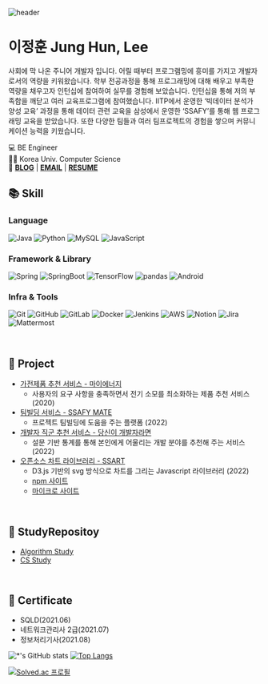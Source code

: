 
![header](https://capsule-render.vercel.app/api?type=soft&color=auto&height=150&section=header&text=JungHun%20Lee&fontSize=70&animation=twinkling)

# 이정훈 Jung Hun, Lee

사회에 막 나온 주니어 개발자 입니다. 어릴 때부터 프로그램밍에 흥미를 가지고 개발자로서의 역량을 키워왔습니다. 학부 전공과정을 통해 프로그래밍에 대해 배우고 부족한 역량을 채우고자 인턴십에 참여하여 실무를 경험해 보았습니다. 인턴십을 통해 저의 부족함을 깨닫고 여러 교육프로그램에 참여했습니다. IITP에서 운영한 ‘빅데이터 분석가 양성 교육’ 과정을 통해 데이터 관련 교육을 삼성에서 운영한 ‘SSAFY’를 통해 웹 프로그래밍 교육을 받았습니다. 또한 다양한 팀들과 여러 팀프로젝트의 경험을 쌓으며 커뮤니케이션 능력을 키웠습니다.

💻 BE Engineer   
👩‍🎓 Korea Univ. Computer Science  
📌 **[BLOG](https://dw3232.tistory.com)** |
**[EMAIL](mailto:person00333@gmail.com)** | **[RESUME](https://career.programmers.co.kr/pr/person00333_1379)**


## :books: Skill
### Language
<p align="left">
<img alt="Java" src ="https://img.shields.io/badge/Java-ED8B00.svg?&style=flat&logo=Java&logoColor=white"/>
<img alt="Python" src="https://img.shields.io/badge/Python-3766AB?style=flat-square&logo=Python&logoColor=white"/>
<img alt="MySQL" src ="https://img.shields.io/badge/MySQL-4479A1.svg?&style=flat&logo=MySQL&logoColor=white"/>
<img alt="JavaScript" src ="https://img.shields.io/badge/JavaScript-323330?style=flat&logo=Javascript&logoColor=F7DF1E"/>
</p>

### Framework & Library
<p align="left">
<img alt="Spring" src ="https://img.shields.io/badge/Spring-6DB33F.svg?&style=flat&logo=Spring&logoColor=white"/>
<img alt="SpringBoot" src ="https://img.shields.io/badge/Spring Boot-6DB33F.svg?&style=flat&logo=SpringBoot&logoColor=white"/>
<img alt="TensorFlow" src ="https://img.shields.io/badge/TensorFlow-FF6F00.svg?&style=flat&logo=TensorFlow&logoColor=white"/>
<img alt="pandas" src ="https://img.shields.io/badge/pandas-150458.svg?&style=flat&logo=pandas&logoColor=white"/>
<img alt="Android" src ="https://img.shields.io/badge/Android-3DDC84?style=flat&logo=android&logoColor=white"/>
</p>

### Infra & Tools
<p align="left">
<img alt="Git" src ="https://img.shields.io/badge/Git-F05032.svg?&style=flat&logo=git&logoColor=white"/>
<img alt="GitHub" src ="https://img.shields.io/badge/GitHub-181717.svg?&style=flat&logo=gitHub&logoColor=white"/>
<img alt="GitLab" src ="https://img.shields.io/badge/GitLab-FCA121.svg?&style=flat&logo=gitlab&logoColor=white"/>
<img alt="Docker" src ="https://img.shields.io/badge/Docker-0db7ed.svg?&style=flat&logo=docker&logoColor=white"/>
<img alt="Jenkins" src ="https://img.shields.io/badge/Jenkins-d24939.svg?&style=flat&logo=jenkins&logoColor=black"/>
<img alt="AWS" src ="https://img.shields.io/badge/AWS EC2-ff9900.svg?&style=flat&logo=amazonaws&logoColor=white"/>
<img alt="Notion" src ="https://img.shields.io/badge/Notion-000000.svg?&style=flat&logo=notion&logoColor=white"/>
<img alt="Jira" src ="https://img.shields.io/badge/Jira-0052CC.svg?&style=flat&logo=jira&logoColor=white"/>
<img alt="Mattermost" src ="https://img.shields.io/badge/Mattermost-0058CC.svg?&style=flat&logo=mattermost&logoColor=white"/>
</p>

<br>

## :open_file_folder: Project
- [가전제품 추천 서비스 - 마이에너지](https://github.com/person003333/mydata )
    - 사용자의 요구 사항을 충족하면서 전기 소모를 최소화하는 제품 추천 서비스 (2020)
- [팀빌딩 서비스 - SSAFY MATE](https://github.com/ssafy-mate/ssafy-mate_back-end )
    - 프로젝트 팀빌딩에 도움을 주는 플랫폼 (2022)
- [개발자 직군 추천 서비스 - 당신이 개발자라면](https://github.com/BigOTeam/what-type-of-dev_recommendation-service)
    - 설문 기반 통계를 통해 본인에게 어울리는 개발 분야를 추천해 주는 서비스 (2022)
- [오픈소스 차트 라이브러리 - SSART](https://github.com/ssartchart/ssart)
    - D3.js 기반의 svg 방식으로 차트를 그리는 Javascript 라이브러리 (2022)
    - [npm 사이트](https://www.npmjs.com/package/ssart)
    - [마이크로 사이트](https://ssart-library.netlify.app/)


<br>

## :book: StudyRepositoy
- [Algorithm Study](https://github.com/ssafy6-nathan/algorithm-study)
- [CS Study](https://github.com/ssafy6-nathan/cs-study)

<br>

## :page_with_curl: Certificate
- SQLD(2021.06)
- 네트워크관리사 2급(2021.07)
- 정보처리기사(2021.08)





![*'s GitHub stats](https://github-readme-stats.vercel.app/api?username=person003333&show_icons=true&theme=tokyonight)
[![Top Langs](https://github-readme-stats.vercel.app/api/top-langs/?username=person003333&layout=compact&hide=C,C%2B%2B,CMake&langs_count=8)](https://github.com/anuraghazra/github-readme-stats)

[![Solved.ac
프로필](http://mazassumnida.wtf/api/v2/generate_badge?boj=24869)](https://solved.ac/24869)


